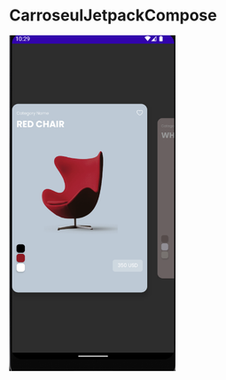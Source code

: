 # CarroseulJetpackCompose


<img src="https://github.com/paulosoujava/CarroseulJetpackCompose/blob/main/app/src/main/res/drawable/img.png"  width="300"/>
